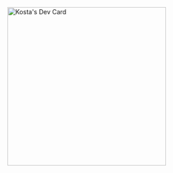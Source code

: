 <a href="https://app.daily.dev/spitelon"><img src="https://api.daily.dev/devcards/v2/ljBgWeoHSytYV5tlS4IeP.png?r=609&type=default" width="356" alt="Kosta's Dev Card"/></a>
